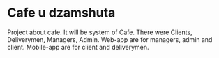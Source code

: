 # Cafe u dzamshuta
Project about cafe.
It will be system of Cafe. There were Clients, Deliverymen, Managers, Admin. Web-app are for managers, admin and client. Mobile-app are for client and deliverymen. 
